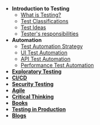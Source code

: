 - **Introduction to Testing**
  - [What is Testing?](/introduction/what-is-testing.md)
  - [Test Classifications](/introduction/test-classification.md)
  - [Test Ideas](/introduction/test-ideas.md)
  - [Tester's responsibilities](/introduction/testers-responsibilities.md)
- **Automation**
  - [Test Automation Strategy](/automation/test-automation-strategy.md)
  - [UI Test Automation](/automation/ui-test-automation.md)
  - [API Test Automation](/automation/api-test-automation.md)
  - [Performance Test Automation](/automation/performance-test-automation.md)
- [**Exploratory Testing**](/others/exploratory-testing.md)
- [**CI/CD**](/cicd/introduction-to-cicd.md)
- [**Security Testing**](/others/security-testing.md)
- [**Agile**](/agile/agile-introduction.md)
- [**Critical Thinking**](/others/critical-thinking.md)
- [**Books**](/others/books.md)
- [**Testing in Production**](/others/other-awesome-resources.md#testing-in-production)
- [**Blogs**](/others/blogs.md)
